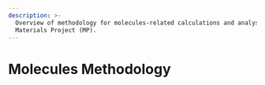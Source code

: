 ```yaml
---
description: >-
  Overview of methodology for molecules-related calculations and analyses on the
  Materials Project (MP).
---
```


# Molecules Methodology

